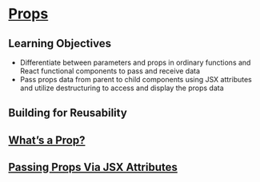 # [Props](https://login.codingdojo.com/m/754/16723/124574)

## Learning Objectives

- Differentiate between parameters and props in ordinary functions and React functional components to pass and receive data
- Pass props data from parent to child components using JSX attributes and utilize destructuring to access and display the props data

## Building for Reusability

## [What’s a Prop?](https://login.codingdojo.com/m/754/16723/124574#:~:text=way%20using%20props.-,What%E2%80%99s%20a%20Prop%3F,-When%20React%20components)

## [Passing Props Via JSX Attributes](https://login.codingdojo.com/m/754/16723/124574#:~:text=Passing%20Props%20Via%20JSX%20Attributes)